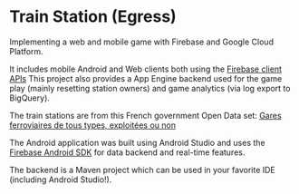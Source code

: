 Train Station (Egress)
======================

Implementing a web and mobile game with Firebase and Google Cloud Platform.

It includes mobile Android and Web clients both using the [Firebase client APIs](https://www.firebase.com/docs/)
This project also provides a App Engine backend used for the game play (mainly resetting station owners) and game analytics (via log export to BigQuery).

The train stations are from this French government Open Data set: [Gares ferroviaires de tous types, exploitées ou non](https://www.data.gouv.fr/fr/datasets/gares-ferroviaires-de-tous-types-exploitees-ou-non/)

The Android application was built using Android Studio and uses the [Firebase Android SDK](https://www.firebase.com/docs/android/api/) for data backend and real-time features.

The backend is a Maven project which can be used in your favorite IDE (including Android Studio!).
